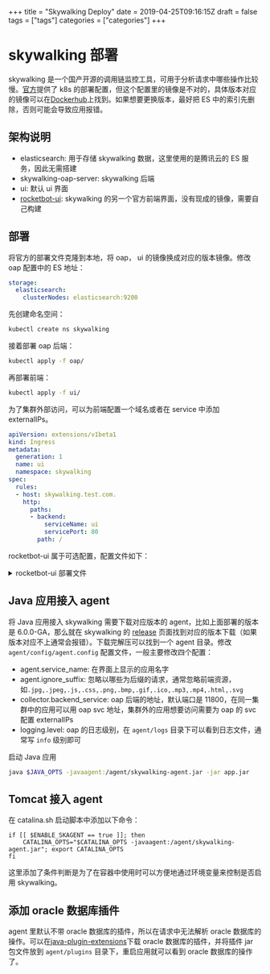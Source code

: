 +++
title = "Skywalking Deploy"
date = 2019-04-25T09:16:15Z
draft = false
tags = ["tags"]
categories = ["categories"]
+++

# skywalking 部署

skywalking 是一个国产开源的调用链监控工具，可用于分析请求中哪些操作比较慢。[官方](https://github.com/apache/skywalking-kubernetes)提供了 k8s 的部署配置，但这个配置里的镜像是不对的，具体版本对应的镜像可以在[Dockerhub](https://hub.docker.com/r/apache/skywalking-oap-server)上找到。如果想要更换版本，最好把 ES 中的索引先删除，否则可能会导致应用报错。

## 架构说明

* elasticsearch: 用于存储 skywalking 数据，这里使用的是腾讯云的 ES 服务，因此无需搭建
* skywalking-oap-server: skywalking 后端
* ui: 默认 ui 界面
* [rocketbot-ui](https://github.com/apache/skywalking-rocketbot-ui): skywalking 的另一个官方前端界面，没有现成的镜像，需要自己构建

## 部署 

将官方的部署文件克隆到本地，将 oap， ui 的镜像换成对应的版本镜像。修改 oap 配置中的 ES 地址：

```yaml
storage:
  elasticsearch:
    clusterNodes: elasticsearch:9200
```

先创建命名空间：

```bash
kubectl create ns skywalking
```

接着部署 oap 后端：

```bash
kubectl apply -f oap/
```

再部署前端：

```bash
kubectl apply -f ui/
```

为了集群外部访问，可以为前端配置一个域名或者在 service 中添加 externalIPs。

```yaml
apiVersion: extensions/v1beta1
kind: Ingress
metadata:
  generation: 1
  name: ui
  namespace: skywalking
spec:
  rules:
  - host: skywalking.test.com.
    http:
      paths:
      - backend:
          serviceName: ui
          servicePort: 80
        path: /
```

rocketbot-ui 属于可选配置，配置文件如下：

<details>
<summary>rocketbot-ui 部署文件</summary>

```yaml
---
apiVersion: apps/v1
kind: Deployment
metadata:
  name: rocketbot-ui
  namespace: skywalking
  labels:
    app: rocketbot-ui
spec:
  replicas: 1
  selector:
    matchLabels:
      app: rocketbot-ui
  template:
    metadata:
      labels:
        app: rocketbot-ui
    spec:
      containers:
      - name: rocketbot-ui
        image: rocketbot-ui:v1.0.3
        env:
        - name: TZ
          value: "Asia/Shanghai"
        ports:
        - containerPort: 80
          name: page
        resources:
          requests:
            memory: 1Gi
          limits:
            memory: 2Gi
        env:
        - name: SKYWALKING_URL
          value: oap:12800
---
apiVersion: v1
kind: Service
metadata:
  name: rocketbot-ui
  namespace: skywalking
  labels:
    service: rocketbot-ui
spec:
  ports:
  - port: 80
    name: http
    targetPort: page
  selector:
    app: rocketbot-ui
---
kind: Ingress
metadata:
  generation: 1
  name: rocketbot-ui
  namespace: skywalking
spec:
  rules:
  - host: rocketbot-ui.test.com
    http:
      paths:
      - backend:
          serviceName: rocketbot-ui
          servicePort: 80
        path: /
```

</details>

## Java 应用接入 agent

将 Java 应用接入 skywalking 需要下载对应版本的 agent，比如上面部署的版本是 6.0.0-GA，那么就在 skywalking 的 [release](https://github.com/apache/skywalking/releases) 页面找到对应的版本下载（如果版本对应不上通常会报错）。下载完解压可以找到一个 agent 目录。修改 `agent/config/agent.config` 配置文件，一般主要修改四个配置：

* agent.service_name: 在界面上显示的应用名字
* agent.ignore_suffix: 忽略以哪些为后缀的请求，通常忽略前端资源，如`.jpg,.jpeg,.js,.css,.png,.bmp,.gif,.ico,.mp3,.mp4,.html,.svg`
* collector.backend_service: oap 后端的地址，默认端口是 11800，在同一集群中的应用可以用 oap svc 地址，集群外的应用想要访问需要为 oap 的 svc 配置 externalIPs
* logging.level: oap 的日志级别，在 `agent/logs` 目录下可以看到日志文件，通常写 `info` 级别即可

启动 Java 应用

```bash
java $JAVA_OPTS -javaagent:/agent/skywalking-agent.jar -jar app.jar
```

## Tomcat 接入 agent

在 catalina.sh 启动脚本中添加以下命令：

```
if [[ $ENABLE_SKAGENT == true ]]; then
    CATALINA_OPTS="$CATALINA_OPTS -javaagent:/agent/skywalking-agent.jar"; export CATALINA_OPTS
fi
```

这里添加了条件判断是为了在容器中使用时可以方便地通过环境变量来控制是否启用 skywalking。

## 添加 oracle 数据库插件

agent 里默认不带 oracle 数据库的插件，所以在请求中无法解析 oracle 数据库的操作。可以在[java-plugin-extensions](https://github.com/OpenSkywalking/java-plugin-extensions)下载 oracle 数据库的插件，并将插件 jar 包文件放到 `agent/plugins` 目录下，重启应用就可以看到 oracle 数据库的操作了。
